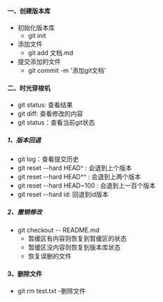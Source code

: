 #### 一、创建版本库
- 初始化版本库
	- git init
- 添加文件
	- git add 文档.md
- 提交添加的文件
	- git commit -m '添加git文档'

#### 二、时光穿梭机
- git status: 查看结果
- git diff: 查看修改的内容
- git status：查看当前git状态

##### 1、版本回退
- git log：查看提交历史
- git reset --hard HEAD^ : 会退到上个版本
- git reset --hard HEAD^^ : 会退到上两个版本
- git reset --hard HEAD~100 : 会退到上一百个版本
- git reset --hard id: 回退到id版本

##### 2、撤销修改
- git checkout -- README.md
	- 暂缓区有内容则恢复到暂缓区的状态
	- 暂缓区没内容则恢复到版本库状态
	- 恢复误删的文件


#### 3、删除文件
- git rm test.txt
	-删除文件